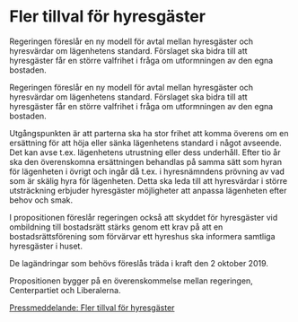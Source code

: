 # Fler tillval för hyresgäster

Regeringen föreslår en ny modell för avtal mellan hyresgäster och hyresvärdar om lägenhetens standard. Förslaget ska bidra till att hyresgäster får en större valfrihet i fråga om utformningen av den egna bostaden.

Regeringen föreslår en ny modell för avtal mellan hyresgäster och hyresvärdar om lägenhetens standard. Förslaget ska bidra till att hyresgäster får en större valfrihet i fråga om utformningen av den egna bostaden.

Utgångspunkten är att parterna ska ha stor frihet att komma överens om en ersättning för att höja eller sänka lägenhetens standard i något avseende. Det kan avse t.ex. lägenhetens utrustning eller dess underhåll. Efter tio år ska den överenskomna ersättningen behandlas på samma sätt som hyran för lägenheten i övrigt och ingår då t.ex. i hyresnämndens prövning av vad som är skälig hyra för lägenheten. Detta ska leda till att hyresvärdar i större utsträckning erbjuder hyresgäster möjligheter att anpassa lägenheten efter behov och smak.

I propositionen föreslår regeringen också att skyddet för hyresgäster vid ombildning till bostadsrätt stärks genom ett krav på att en bostadsrättsförening som förvärvar ett hyreshus ska informera samtliga hyresgäster i huset.

De lagändringar som behövs föreslås träda i kraft den 2 oktober 2019.

Propositionen bygger på en överenskommelse mellan regeringen, Centerpartiet och Liberalerna.

[Pressmeddelande: Fler tillval för hyresgäster](/pressmeddelanden/2019/04/fler-tillval-for-hyresgaster/)
